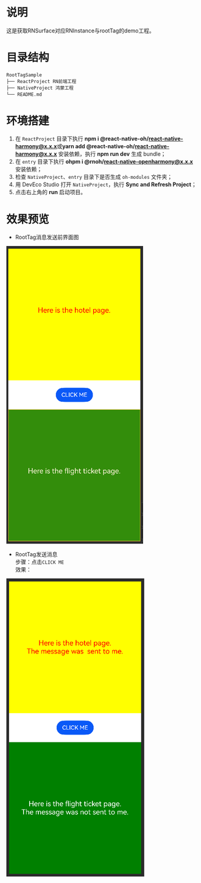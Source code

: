 # 说明
这是获取RNSurface对应RNInstance与rootTag的demo工程。


# 目录结构

```md
RootTagSample
├── ReactProject RN前端工程
├── NativeProject 鸿蒙工程
└── README.md
```


# 环境搭建
1. 在 `ReactProject` 目录下执行 **npm i @react-native-oh/react-native-harmony@x.x.x**或**yarn add @react-native-oh/react-native-harmony@x.x.x** 安装依赖，执行 **npm run dev** 生成 bundle；
2. 在 `entry` 目录下执行 **ohpm i @rnoh/react-native-openharmony@x.x.x** 安装依赖；
3. 检查 `NativeProject`、`entry` 目录下是否生成 `oh-modules` 文件夹；
4. 用 DevEco Studio 打开 `NativeProject`，执行 **Sync and Refresh Project**；
5. 点击右上角的 **run** 启动项目。

# 效果预览
- RootTag消息发送前界面图

![RootTag运行界面图](../../zh-cn/figures/RootTag消息发送前.png)

- RootTag发送消息  
步骤：点击`CLICK ME`  
效果：  

![RootTag运行界面图](../../zh-cn/figures/RootTag消息发送后.png)
